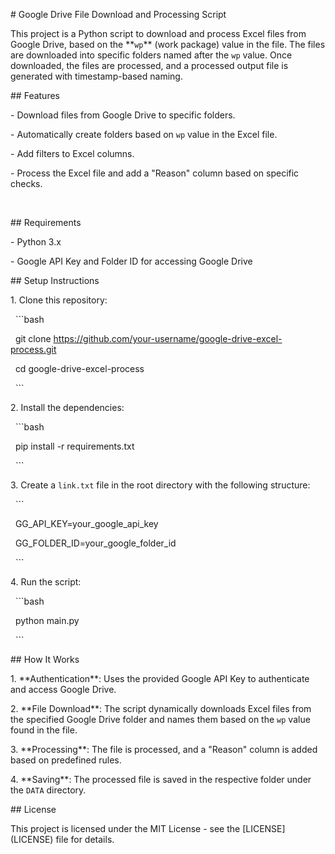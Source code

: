 \# Google Drive File Download and Processing Script



This project is a Python script to download and process Excel files from Google Drive, based on the \*\*`wp`\*\* (work package) value in the file. The files are downloaded into specific folders named after the `wp` value. Once downloaded, the files are processed, and a processed output file is generated with timestamp-based naming.



\## Features

\- Download files from Google Drive to specific folders.

\- Automatically create folders based on `wp` value in the Excel file.

\- Add filters to Excel columns.

\- Process the Excel file and add a "Reason" column based on specific checks.

&nbsp; 

\## Requirements

\- Python 3.x

\- Google API Key and Folder ID for accessing Google Drive



\## Setup Instructions



1\. Clone this repository:

&nbsp;   ```bash

&nbsp;   git clone https://github.com/your-username/google-drive-excel-process.git

&nbsp;   cd google-drive-excel-process

&nbsp;   ```



2\. Install the dependencies:

&nbsp;   ```bash

&nbsp;   pip install -r requirements.txt

&nbsp;   ```



3\. Create a `link.txt` file in the root directory with the following structure:

&nbsp;   ```

&nbsp;   GG\_API\_KEY=your\_google\_api\_key

&nbsp;   GG\_FOLDER\_ID=your\_google\_folder\_id

&nbsp;   ```



4\. Run the script:

&nbsp;   ```bash

&nbsp;   python main.py

&nbsp;   ```



\## How It Works

1\. \*\*Authentication\*\*: Uses the provided Google API Key to authenticate and access Google Drive.

2\. \*\*File Download\*\*: The script dynamically downloads Excel files from the specified Google Drive folder and names them based on the `wp` value found in the file.

3\. \*\*Processing\*\*: The file is processed, and a "Reason" column is added based on predefined rules.

4\. \*\*Saving\*\*: The processed file is saved in the respective folder under the `DATA` directory.



\## License

This project is licensed under the MIT License - see the \[LICENSE](LICENSE) file for details.



